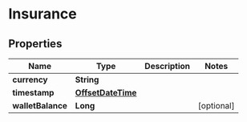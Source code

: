 
# Insurance

## Properties
Name | Type | Description | Notes
------------ | ------------- | ------------- | -------------
**currency** | **String** |  | 
**timestamp** | [**OffsetDateTime**](OffsetDateTime.md) |  | 
**walletBalance** | **Long** |  |  [optional]



